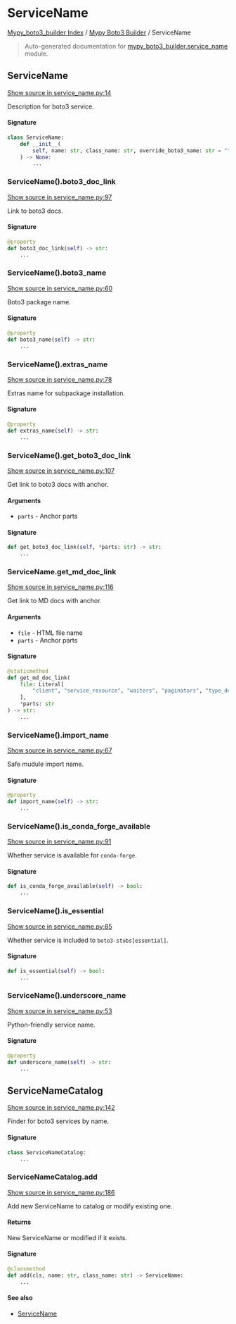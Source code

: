 # ServiceName

[Mypy_boto3_builder Index](../README.md#mypy_boto3_builder-index) /
[Mypy Boto3 Builder](./index.md#mypy-boto3-builder) /
ServiceName

> Auto-generated documentation for [mypy_boto3_builder.service_name](https://github.com/youtype/mypy_boto3_builder/blob/main/mypy_boto3_builder/service_name.py) module.

## ServiceName

[Show source in service_name.py:14](https://github.com/youtype/mypy_boto3_builder/blob/main/mypy_boto3_builder/service_name.py#L14)

Description for boto3 service.

#### Signature

```python
class ServiceName:
    def __init__(
        self, name: str, class_name: str, override_boto3_name: str = ""
    ) -> None:
        ...
```

### ServiceName().boto3_doc_link

[Show source in service_name.py:97](https://github.com/youtype/mypy_boto3_builder/blob/main/mypy_boto3_builder/service_name.py#L97)

Link to boto3 docs.

#### Signature

```python
@property
def boto3_doc_link(self) -> str:
    ...
```

### ServiceName().boto3_name

[Show source in service_name.py:60](https://github.com/youtype/mypy_boto3_builder/blob/main/mypy_boto3_builder/service_name.py#L60)

Boto3 package name.

#### Signature

```python
@property
def boto3_name(self) -> str:
    ...
```

### ServiceName().extras_name

[Show source in service_name.py:78](https://github.com/youtype/mypy_boto3_builder/blob/main/mypy_boto3_builder/service_name.py#L78)

Extras name for subpackage installation.

#### Signature

```python
@property
def extras_name(self) -> str:
    ...
```

### ServiceName().get_boto3_doc_link

[Show source in service_name.py:107](https://github.com/youtype/mypy_boto3_builder/blob/main/mypy_boto3_builder/service_name.py#L107)

Get link to boto3 docs with anchor.

#### Arguments

- `parts` - Anchor parts

#### Signature

```python
def get_boto3_doc_link(self, *parts: str) -> str:
    ...
```

### ServiceName.get_md_doc_link

[Show source in service_name.py:116](https://github.com/youtype/mypy_boto3_builder/blob/main/mypy_boto3_builder/service_name.py#L116)

Get link to MD docs with anchor.

#### Arguments

- `file` - HTML file name
- `parts` - Anchor parts

#### Signature

```python
@staticmethod
def get_md_doc_link(
    file: Literal[
        "client", "service_resource", "waiters", "paginators", "type_defs", "literals"
    ],
    *parts: str
) -> str:
    ...
```

### ServiceName().import_name

[Show source in service_name.py:67](https://github.com/youtype/mypy_boto3_builder/blob/main/mypy_boto3_builder/service_name.py#L67)

Safe mudule import name.

#### Signature

```python
@property
def import_name(self) -> str:
    ...
```

### ServiceName().is_conda_forge_available

[Show source in service_name.py:91](https://github.com/youtype/mypy_boto3_builder/blob/main/mypy_boto3_builder/service_name.py#L91)

Whether service is available for `conda-forge`.

#### Signature

```python
def is_conda_forge_available(self) -> bool:
    ...
```

### ServiceName().is_essential

[Show source in service_name.py:85](https://github.com/youtype/mypy_boto3_builder/blob/main/mypy_boto3_builder/service_name.py#L85)

Whether service is included to `boto3-stubs[essential]`.

#### Signature

```python
def is_essential(self) -> bool:
    ...
```

### ServiceName().underscore_name

[Show source in service_name.py:53](https://github.com/youtype/mypy_boto3_builder/blob/main/mypy_boto3_builder/service_name.py#L53)

Python-friendly service name.

#### Signature

```python
@property
def underscore_name(self) -> str:
    ...
```



## ServiceNameCatalog

[Show source in service_name.py:142](https://github.com/youtype/mypy_boto3_builder/blob/main/mypy_boto3_builder/service_name.py#L142)

Finder for boto3 services by name.

#### Signature

```python
class ServiceNameCatalog:
    ...
```

### ServiceNameCatalog.add

[Show source in service_name.py:186](https://github.com/youtype/mypy_boto3_builder/blob/main/mypy_boto3_builder/service_name.py#L186)

Add new ServiceName to catalog or modify existing one.

#### Returns

New ServiceName or modified if it exists.

#### Signature

```python
@classmethod
def add(cls, name: str, class_name: str) -> ServiceName:
    ...
```

#### See also

- [ServiceName](#servicename)
